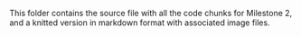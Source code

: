 This folder contains the source file with all the code chunks for Milestone 2, and a knitted version in markdown format with associated image files.